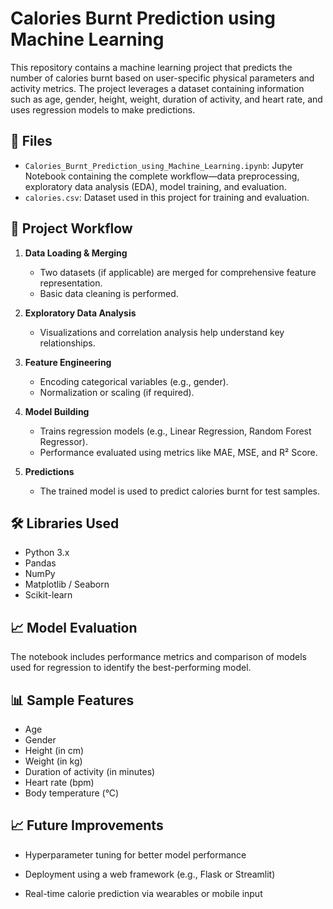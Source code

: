 # Calories Burnt Prediction using Machine Learning

This repository contains a machine learning project that predicts the number of calories burnt based on user-specific physical parameters and activity metrics. The project leverages a dataset containing information such as age, gender, height, weight, duration of activity, and heart rate, and uses regression models to make predictions.

## 📂 Files

- `Calories_Burnt_Prediction_using_Machine_Learning.ipynb`: Jupyter Notebook containing the complete workflow—data preprocessing, exploratory data analysis (EDA), model training, and evaluation.
- `calories.csv`: Dataset used in this project for training and evaluation.

## 🧠 Project Workflow

1. **Data Loading & Merging**
   - Two datasets (if applicable) are merged for comprehensive feature representation.
   - Basic data cleaning is performed.

2. **Exploratory Data Analysis**
   - Visualizations and correlation analysis help understand key relationships.

3. **Feature Engineering**
   - Encoding categorical variables (e.g., gender).
   - Normalization or scaling (if required).

4. **Model Building**
   - Trains regression models (e.g., Linear Regression, Random Forest Regressor).
   - Performance evaluated using metrics like MAE, MSE, and R² Score.

5. **Predictions**
   - The trained model is used to predict calories burnt for test samples.

## 🛠️ Libraries Used

- Python 3.x
- Pandas
- NumPy
- Matplotlib / Seaborn
- Scikit-learn

## 📈 Model Evaluation

The notebook includes performance metrics and comparison of models used for regression to identify the best-performing model.

## 📊 Sample Features

- Age
- Gender
- Height (in cm)
- Weight (in kg)
- Duration of activity (in minutes)
- Heart rate (bpm)
- Body temperature (°C)

## 📈 Future Improvements
- Hyperparameter tuning for better model performance

- Deployment using a web framework (e.g., Flask or Streamlit)

- Real-time calorie prediction via wearables or mobile input
